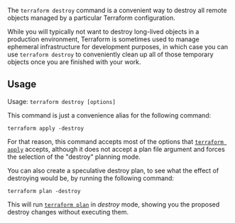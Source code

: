 The `terraform destroy` command is a convenient way to destroy all remote objects managed by a particular Terraform configuration.

While you will typically not want to destroy long-lived objects in a production environment, Terraform is sometimes used to manage ephemeral infrastructure for development purposes, in which case you can use `terraform destroy` to conveniently clean up all of those temporary objects once you are finished with your work.

## Usage

Usage: `terraform destroy [options]`

This command is just a convenience alias for the following command:

```
terraform apply -destroy
```

For that reason, this command accepts most of the options that [`terraform apply`](https://developer.hashicorp.com/terraform/cli/v1.1.x/commands/apply) accepts, although it does not accept a plan file argument and forces the selection of the "destroy" planning mode.

You can also create a speculative destroy plan, to see what the effect of destroying would be, by running the following command:

```
terraform plan -destroy
```

This will run [`terraform plan`](https://developer.hashicorp.com/terraform/cli/v1.1.x/commands/plan) in _destroy_ mode, showing you the proposed destroy changes without executing them.